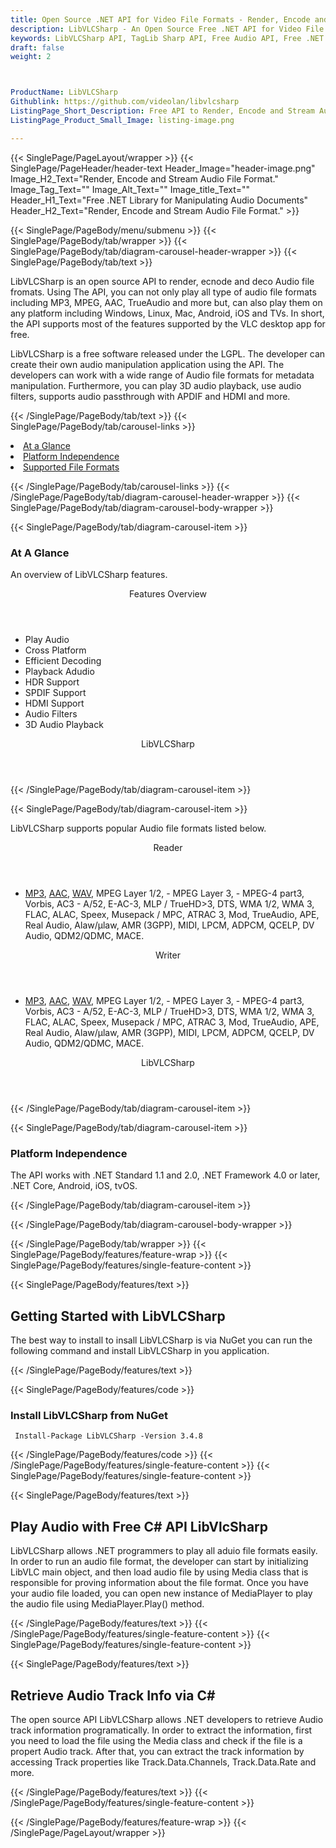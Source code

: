 ```yaml
---
title: Open Source .NET API for Video File Formats - Render, Encode and Stream Video File Format
description: LibVLCSharp - An Open Source Free .NET API for Video File Format. Render, Encode and Stream Video File Format
keywords: LibVLCSharp API, TagLib Sharp API, Free Audio API, Free .NET API, Free MP4 API, Open Source MP4 API, Free MP4 Audio
draft: false
weight: 2



ProductName: LibVLCSharp
Githublink: https://github.com/videolan/libvlcsharp
ListingPage_Short_Description: Free API to Render, Encode and Stream Audio File Format.
ListingPage_Product_Small_Image: listing-image.png 

---
```


{{< SinglePage/PageLayout/wrapper >}}
{{< SinglePage/PageHeader/header-text
Header_Image="header-image.png"
Image_H2_Text="Render, Encode and Stream Audio File Format."
Image_Tag_Text=""
Image_Alt_Text=""
Image_title_Text=""
Header_H1_Text="Free .NET Library for Manipulating Audio Documents"
Header_H2_Text="Render, Encode and Stream Audio File Format." >}}

{{< SinglePage/PageBody/menu/submenu >}}
{{< SinglePage/PageBody/tab/wrapper >}}
{{< SinglePage/PageBody/tab/diagram-carousel-header-wrapper >}}
{{< SinglePage/PageBody/tab/text >}}



<p>LibVLCSharp is an open source API to render, ecnode and deco Audio file fromats. Using The API, you can not only play all type of audio file formats including MP3, MPEG, AAC, TrueAudio and more but, can also play them on any platform including Windows, Linux, Mac, Android, iOS and TVs. In short, the API supports most of the features supported by the VLC desktop app for free.</p>
<p>LibVLCSharp is a free software released under the LGPL. The developer can create their own audio manipulation application using the API. The developers can work with a wide range of Audio file formats for metadata manipulation. Furthermore, you can play 3D audio playback, use audio filters, supports audio passthrough with APDIF and HDMI and more.</p>

{{< /SinglePage/PageBody/tab/text >}}
{{< SinglePage/PageBody/tab/carousel-links >}}

<li data-target="#diagramcarousel" data-slide-to="0"><a href="#">At a Glance</a></li>
<li data-target="#diagramcarousel" data-slide-to="2"><a href="#">Platform Independence</a></li>
<li data-target="#diagramcarousel" data-slide-to="1"><a class="activetab" href="#">Supported File Formats</a></li>


{{< /SinglePage/PageBody/tab/carousel-links >}}
{{< /SinglePage/PageBody/tab/diagram-carousel-header-wrapper >}}
{{< SinglePage/PageBody/tab/diagram-carousel-body-wrapper >}}

{{< SinglePage/PageBody/tab/diagram-carousel-item >}}
<h3>At A Glance</h3>
<p>An overview of LibVLCSharp features.</p>
<div class="diagram1 d1-poi">
<div class="d1-row">
<div class="d1-col d1-left"><header>Features Overview</header>
<ul>
<li>Play Audio</li>
<li>Cross Platform</li>
<li>Efficient Decoding</li>
<li>Playback Adudio</li>
<li>HDR Support</li>
<li>SPDIF Support</li>
<li>HDMI Support</li>
<li>Audio Filters</li>
<li>3D Audio Playback</li>
</ul>
</div>
<!--/left-->
<div class="d1-col d1-right"> </div>
</div>
<div class="d1-logo" style="border: none;"><header>LibVLCSharp</header><footer><small></small></footer></div>
<!--/logo--></div>
<!--/diagram1-->
{{< /SinglePage/PageBody/tab/diagram-carousel-item >}}

{{< SinglePage/PageBody/tab/diagram-carousel-item >}}
<p>LibVLCSharp supports popular Audio file formats listed below.</p>
<div class="diagram1 d2 d1-poi">
<div class="d1-row">
<div class="d1-col d1-left"><header><i class="fa fa-arrows-v"> </i> Reader</header>
<ul>
<li><a href="https://docs.fileformat.com/audio/mp3/">MP3</a>, <a href="https://docs.fileformat.com/audio/aac/">AAC</a>, <a href="https://docs.fileformat.com/audio/wav/">WAV</a>, MPEG Layer 1/2, - MPEG Layer 3, - MPEG-4 part3, Vorbis, AC3 - A/52, E-AC-3, MLP / TrueHD&gt;3, DTS, WMA 1/2, WMA 3, FLAC, ALAC, Speex, Musepack / MPC, ATRAC 3, Mod, TrueAudio, APE, Real Audio, Alaw/µlaw, AMR (3GPP), MIDI, LPCM, ADPCM, QCELP, DV Audio, QDM2/QDMC, MACE.</li>
</ul>
</div>
<!--/left-->
<div class="d1-col d1-right"><header><i class="fa fa-long-arrow-down"> </i> Writer</header>
<ul>
<li><a href="https://docs.fileformat.com/audio/mp3/">MP3</a>, <a href="https://docs.fileformat.com/audio/aac/">AAC</a>, <a href="https://docs.fileformat.com/audio/wav/">WAV</a>, MPEG Layer 1/2, - MPEG Layer 3, - MPEG-4 part3, Vorbis, AC3 - A/52, E-AC-3, MLP / TrueHD&gt;3, DTS, WMA 1/2, WMA 3, FLAC, ALAC, Speex, Musepack / MPC, ATRAC 3, Mod, TrueAudio, APE, Real Audio, Alaw/µlaw, AMR (3GPP), MIDI, LPCM, ADPCM, QCELP, DV Audio, QDM2/QDMC, MACE.</li>
</ul>
</div>
<!--/right--></div>
<!--/row-->
<div class="d1-logo" style="border: none;"><header>LibVLCSharp</header><footer><small></small></footer></div>
<!--/logo--></div>
<!--/diagram2-->
{{< /SinglePage/PageBody/tab/diagram-carousel-item >}}

{{< SinglePage/PageBody/tab/diagram-carousel-item >}}
<h3>Platform Independence</h3>
<p>The API works with .NET Standard 1.1 and 2.0, .NET Framework 4.0 or later, .NET Core, Android, iOS, tvOS.</p>
{{< /SinglePage/PageBody/tab/diagram-carousel-item >}}

{{< /SinglePage/PageBody/tab/diagram-carousel-body-wrapper >}}

{{< /SinglePage/PageBody/tab/wrapper >}}
{{< SinglePage/PageBody/features/feature-wrap >}}
{{< SinglePage/PageBody/features/single-feature-content >}}

{{< SinglePage/PageBody/features/text >}}
<h2 class="h2title">Getting Started with LibVLCSharp</h2>
<p>The best way to install to insall LibVLCSharp is via NuGet you can run the following command and install LibVLCSharp in you application.</p>
{{< /SinglePage/PageBody/features/text >}}

{{< SinglePage/PageBody/features/code >}}
<h3>Install LibVLCSharp from NuGet</h3>
<pre><code class="html"> Install-Package LibVLCSharp -Version 3.4.8</code></pre>


{{< /SinglePage/PageBody/features/code >}}
{{< /SinglePage/PageBody/features/single-feature-content >}}
{{< SinglePage/PageBody/features/single-feature-content >}}

{{< SinglePage/PageBody/features/text >}}
<h2 class="h2title">Play Audio with Free C# API LibVlcSharp</h2>
<p>LibVLCSharp allows .NET programmers to play all aduio file formats easily. In order to run an audio file format, the developer can start by initializing LibVLC main object, and then load audio file by using Media class that is responsible for proving information about the file format. Once you have your audio file loaded, you can open new instance of MediaPlayer to play the audio file using MediaPlayer.Play() method.</p>

{{< /SinglePage/PageBody/features/text >}}
{{< /SinglePage/PageBody/features/single-feature-content >}}
{{< SinglePage/PageBody/features/single-feature-content >}}

{{< SinglePage/PageBody/features/text >}}
<h2 class="h2title">Retrieve Audio Track Info via C#</h2>
<p>The open source API LibVLCSharp allows .NET developers to retrieve Audio track information programatically. In order to extract the information, first you need to load the file using the Media class and check if the file is a propert Audio track. After that, you can extract the track information by accessing Track properties like Track.Data.Channels, Track.Data.Rate and more.</p>

{{< /SinglePage/PageBody/features/text >}}
{{< /SinglePage/PageBody/features/single-feature-content >}}

{{< /SinglePage/PageBody/features/feature-wrap >}}
{{< /SinglePage/PageLayout/wrapper >}}